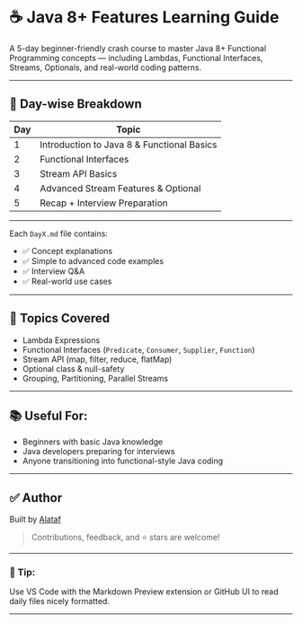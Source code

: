# ☕ Java 8+ Features Learning Guide

A 5-day beginner-friendly crash course to master Java 8+ Functional Programming concepts — including Lambdas, Functional Interfaces, Streams, Optionals, and real-world coding patterns.

---

## 📅 Day-wise Breakdown

| Day | Topic                                       |
|-----|---------------------------------------------|
| 1   | Introduction to Java 8 & Functional Basics  |
| 2   | Functional Interfaces                       |
| 3   | Stream API Basics                           |
| 4   | Advanced Stream Features & Optional         |
| 5   | Recap + Interview Preparation               |

---

Each `DayX.md` file contains:
- ✅ Concept explanations  
- ✅ Simple to advanced code examples  
- ✅ Interview Q&A  
- ✅ Real-world use cases  

---

## 🧠 Topics Covered

- Lambda Expressions  
- Functional Interfaces (`Predicate`, `Consumer`, `Supplier`, `Function`)  
- Stream API (map, filter, reduce, flatMap)  
- Optional class & null-safety  
- Grouping, Partitioning, Parallel Streams  

---

## 📚 Useful For:

- Beginners with basic Java knowledge  
- Java developers preparing for interviews  
- Anyone transitioning into functional-style Java coding  

---

## ✅ Author

Built by [Alataf](https://www.linkedin.com/in/mealtf/)

> Contributions, feedback, and ⭐ stars are welcome!

---

### 📌 Tip:
Use VS Code with the Markdown Preview extension or GitHub UI to read daily files nicely formatted.

---
